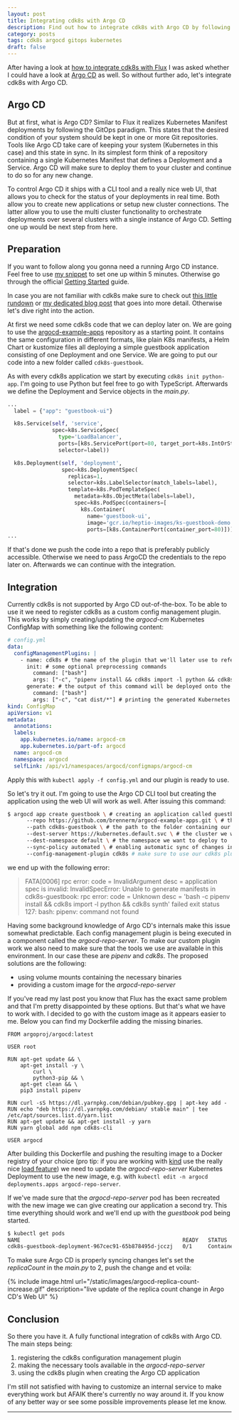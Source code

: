```yaml
---
layout: post
title: Integrating cdk8s with Argo CD
description: Find out how to integrate cdk8s with Argo CD by following this guide.
category: posts
tags: cdk8s argocd gitops kubernetes
draft: false
---
```

After having a look at [how to integrate cdk8s with Flux](integrating-cdk8s-with-flux.html) I was asked whether I could have a look at [Argo CD](https://argoproj.github.io/argo-cd/) as well. So without further ado, let's integrate cdk8s with Argo CD.

## Argo CD

But at first, what is Argo CD? Similar to Flux it realizes Kubernetes Manifest deployments by following the GitOps paradigm. This states that the desired condition of your system should be kept in one or more Git repositories. Tools like Argo CD take care of keeping your system (Kubernetes in this case) and this state in sync. In its simplest form think of a repository containing a single Kubernetes Manifest that defines a Deployment and a Service. Argo CD will make sure to deploy them to your cluster and continue to do so for any new change.

To control Argo CD it ships with a CLI tool and a really nice web UI, that allows you to check for the status of your deployments in real time. Both allow you to create new applications or setup new cluster connections. The latter allow you to use the multi cluster functionality to orchestrate deployments over several clusters with a single instance of Argo CD. Setting one up would be next step from here.

## Preparation

If you want to follow along you gonna need a running Argo CD instance. Feel free to use [my snippet](https://gitlab.com/snippets/1967592) to set one up within 5 minutes. Otherwise go through the official [Getting Started](https://argoproj.github.io/argo-cd/getting_started/) guide.

In case you are not familiar with cdk8s make sure to check out [this little rundown](integrating-cdk8s-with-flux.html#cdk8s) or [my dedicated blog post](cdk8s-the-future-of-k8s-application-deployments.html) that goes into more detail. Otherwise let's dive right into the action.

At first we need some cdk8s code that we can deploy later on. We are going to use the [argocd-example-apps](https://github.com/argoproj/argocd-example-apps) repository as a starting point. It contains the same configuration in different formats, like plain K8s manifests, a Helm Chart or kustomize files all deploying a simple guestbook application consisting of one Deployment and one Service. We are going to put our code into a new folder called `cdk8s-guestbook`.

As with every cdk8s application we start by executing `cdk8s init python-app`. I'm going to use Python but feel free to go with TypeScript. Afterwards we define the Deployment and Service objects in the _main.py_.

```python
...
  label = {"app": "guestbook-ui"}

  k8s.Service(self, 'service',
              spec=k8s.ServiceSpec(
                type='LoadBalancer',
                ports=[k8s.ServicePort(port=80, target_port=k8s.IntOrString.from_number(80))],
                selector=label))

  k8s.Deployment(self, 'deployment',
                 spec=k8s.DeploymentSpec(
                   replicas=1,
                   selector=k8s.LabelSelector(match_labels=label),
                   template=k8s.PodTemplateSpec(
                     metadata=k8s.ObjectMeta(labels=label),
                     spec=k8s.PodSpec(containers=[
                       k8s.Container(
                         name='guestbook-ui',
                         image='gcr.io/heptio-images/ks-guestbook-demo:0.2',
                         ports=[k8s.ContainerPort(container_port=80)])]))))
...
```

If that's done we push the code into a repo that is preferably publicly accessible. Otherwise we need to pass ArgoCD the credentials to the repo later on. Afterwards we can continue with the integration.

## Integration

Currently cdk8s is not supported by Argo CD out-of-the-box. To be able to use it we need to register cdk8s as a custom config management plugin. This works by simply creating/updating the _argocd-cm_ Kubernetes ConfigMap with something like the following content:

```yaml
# config.yml
data:
  configManagementPlugins: |
    - name: cdk8s # the name of the plugin that we'll later use to reference it
      init: # some optional preprocessing commands
        command: ["bash"]
        args: ["-c", "pipenv install && cdk8s import -l python && cdk8s synth"] # making sure everything is installed and generating the K8s manifest(s)
      generate: # the output of this command will be deployed onto the target cluster
        command: ["bash"]
        args: ["-c", "cat dist/*"] # printing the generated Kubernetes manifests
kind: ConfigMap
apiVersion: v1
metadata:
  annotations:
  labels:
    app.kubernetes.io/name: argocd-cm
    app.kubernetes.io/part-of: argocd
  name: argocd-cm
  namespace: argocd
  selfLink: /api/v1/namespaces/argocd/configmaps/argocd-cm
```

Apply this with `kubectl apply -f config.yml` and our plugin is ready to use.

So let's try it out. I'm going to use the Argo CD CLI tool but creating the application using the web UI will work as well. After issuing this command:

```bash
$ argocd app create guestbook \ # creating an application called guestbook
      --repo https://github.com/brennerm/argocd-example-apps.git \ # the URL of our repo
      --path cdk8s-guestbook \ # the path to the folder containing our config
      --dest-server https://kubernetes.default.svc \ # the cluster we want to deploy to
      --dest-namespace default \ # the namespace we want to deploy to
      --sync-policy automated \ # enabling automatic sync of changes in the repo
      --config-management-plugin cdk8s # make sure to use our cdk8s plugin
```

we end up with the following error:
> FATA[0006] rpc error: code = InvalidArgument desc = application spec is invalid: InvalidSpecError: Unable to generate manifests in cdk8s-guestbook: rpc error: code = Unknown desc = 'bash -c pipenv install && cdk8s import -l python && cdk8s synth' failed exit status 127: bash: pipenv: command not found

Having some background knowledge of Argo CD's internals make this issue somewhat predictable. Each config management plugin is being executed in a component called the _argocd-repo-server_. To make our custom plugin work we also need to make sure that the tools we use are available in this environment. In our case these are _pipenv_ and _cdk8s_. The proposed solutions are the following:

- using volume mounts containing the necessary binaries
- providing a custom image for the _argocd-repo-server_

If you've read my last post you know that Flux has the exact same problem and that I'm pretty disappointed by these options. But that's what we have to work with. I decided to go with the custom image as it appears easier to me. Below you can find my Dockerfile adding the missing binaries.

```docker
FROM argoproj/argocd:latest

USER root

RUN apt-get update && \
    apt-get install -y \
        curl \
        python3-pip && \
    apt-get clean && \
    pip3 install pipenv

RUN curl -sS https://dl.yarnpkg.com/debian/pubkey.gpg | apt-key add -
RUN echo "deb https://dl.yarnpkg.com/debian/ stable main" | tee /etc/apt/sources.list.d/yarn.list
RUN apt-get update && apt-get install -y yarn
RUN yarn global add npm cdk8s-cli

USER argocd
```

After building this Dockerfile and pushing the resulting image to a Docker registry of your choice (pro tip: if you are working with [kind](https://kind.sigs.k8s.io/) use the really nice [load feature](https://kind.sigs.k8s.io/docs/user/quick-start/#loading-an-image-into-your-cluster)) we need to update the _argocd-repo-server_ Kubernetes Deployment to use the new image, e.g. with `kubectl edit -n argocd deployments.apps argocd-repo-server`.

If we've made sure that the _argocd-repo-server_ pod has been recreated with the new image we can give creating our application a second try. This time everything should work and we'll end up with the _guestbook_ pod being started.

```bash
$ kubectl get pods
NAME                                                   READY   STATUS              RESTARTS   AGE
cdk8s-guestbook-deployment-967cec91-65b878495d-jcczj   0/1     ContainerCreating   0          16s
```

To make sure Argo CD is properly syncing changes let's set the _replicaCount_ in the _main.py_ to 2, push the change and et voila:

{% include image.html url="/static/images/argocd-replica-count-increase.gif" description="live update of the replica count change in Argo CD's Web UI" %}

## Conclusion

So there you have it. A fully functional integration of cdk8s with Argo CD. The main steps being:

1. registering the cdk8s configuration management plugin
2. making the necessary tools available in the _argocd-repo-server_
3. using the cdk8s plugin when creating the Argo CD application

I'm still not satisfied with having to customize an internal service to make everything work but AFAIK there's currently no way around it. If you know of any better way or see some possible improvements please let me know.

---
